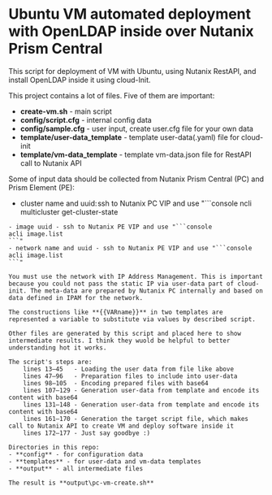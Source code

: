 # Ubuntu VM automated deployment with OpenLDAP inside over Nutanix Prism Central

This script for deployment of VM with Ubuntu, using Nutanix RestAPI, and install OpenLDAP inside it using cloud-Init.

This project contains a lot of files. Five of them are important:
- **create-vm.sh** - main script
- **config/script.cfg** - internal config data
- **config/sample.cfg** - user input, create user.cfg file for your own data
- **template/user-data_template** - template user-data(.yaml) file for cloud-init
- **template/vm-data_template** - template vm-data.json file for RestAPI call to Nutanix API

Some of input data should be collected from Nutanix Prism Central (PC) and Prism Element (PE):
- cluster name and uuid: ssh to Nutanix PC VIP and use "```console
ncli multicluster get-cluster-state
```"
- image uuid - ssh to Nutanix PE VIP and use "```console
acli image.list
```"
- network name and uuid - ssh to Nutanix PE VIP and use "```console
acli image.list
```"

You must use the network with IP Address Management. This is important because you could not pass the static IP via user-data part of cloud-init. The meta-data are prepared by Nutanix PC internally and based on data defined in IPAM for the network.

The constructions like **{{VARname}}** in two templates are represented a variable to substitute via values by described script.

Other files are generated by this script and placed here to show intermediate results. I think they wuold be helpful to better understanding hot it works.

The script's steps are:
    lines 13–45   - Loading the user data from file like above
    lines 47–96   - Preparation files to include into user-data
    lines 98–105  - Encoding prepared files with base64
    lines 107–129 - Generation user-data from template and encode its content with base64
    lines 131–148 - Generation user-data from template and encode its content with base64
    lines 161–170 - Generation the target script file, which makes call to Nutanix API to create VM and deploy software inside it
    lines 172–177 - Just say goodbye :)

Directories in this repo:
- **config** - for configuration data
- **templates** - for user-data and vm-data templates
- **output** - all intermediate files

The result is **output\pc-vm-create.sh**
